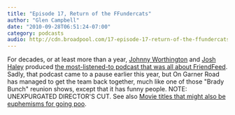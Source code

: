 ```yaml
---
title: "Episode 17, Return of the FFundercats"
author: "Glen Campbell"
date: "2010-09-28T06:51:24-07:00"
category: podcasts
audio: http://cdn.broadpool.com/17-episode-17-return-of-the-ffundercats.mp3
---
```


For decades, or at least more than a year, [Johnny Worthington](http://friendfeed.com/jworthington) and [Josh Haley](http://friendfeed.com/joshhaley) produced [the most-listened-to podcast that was all about FriendFeed](http://www.ffundercats.com/). Sadly, that podcast came to a pause earlier this year, but On Garner Road has managed to get the team back together, much like one of those "Brady Bunch" reunion shows, except that it has funny people. NOTE: UNEXPURGATED DIRECTOR'S CUT. See also [Movie titles that might also be euphemisms for going poo](http://friendfeed.com/glenc/9ebc5052/movie-titles-that-might-also-be-euphemisms-for).


